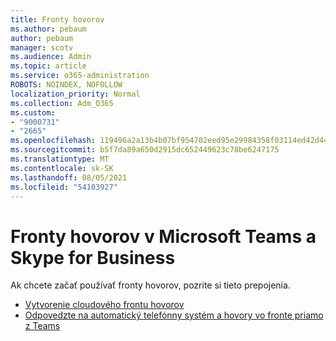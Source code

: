 ```yaml
---
title: Fronty hovorov
ms.author: pebaum
author: pebaum
manager: scotv
ms.audience: Admin
ms.topic: article
ms.service: o365-administration
ROBOTS: NOINDEX, NOFOLLOW
localization_priority: Normal
ms.collection: Adm_O365
ms.custom:
- "9000731"
- "2665"
ms.openlocfilehash: 119496a2a13b4b07bf954702eed95e29984358f03114ed42d44c26a422292836
ms.sourcegitcommit: b5f7da89a650d2915dc652449623c78be6247175
ms.translationtype: MT
ms.contentlocale: sk-SK
ms.lasthandoff: 08/05/2021
ms.locfileid: "54103927"
---
```

# <a name="call-queues-in-microsoft-teams-and-skype-for-business"></a>Fronty hovorov v Microsoft Teams a Skype for Business 

Ak chcete začať používať fronty hovorov, pozrite si tieto prepojenia.

- [Vytvorenie cloudového frontu hovorov](https://docs.microsoft.com/microsoftteams/create-a-phone-system-call-queue)
- [Odpovedzte na automatický telefónny systém a hovory vo fronte priamo z Teams](https://docs.microsoft.com/microsoftteams/answer-auto-attendant-and-call-queue-calls)